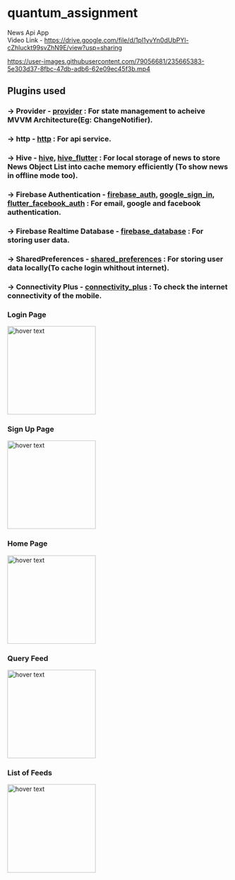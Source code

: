 # quantum_assignment

News Api App <br>
Video Link - https://drive.google.com/file/d/1pl1yvYn0dUbPYl-cZhluckt99svZhN9E/view?usp=sharing


https://user-images.githubusercontent.com/79056681/235665383-5e303d37-8fbc-47db-adb6-62e09ec45f3b.mp4


## Plugins used
### -> Provider - [provider](https://pub.dev/packages/provider) : For state management to acheive MVVM Architecture(Eg: ChangeNotifier).
### -> http - [http](https://pub.dev/packages/http) : For api service.
### -> Hive - [hive](https://pub.dev/packages/hive), [hive_flutter](https://pub.dev/packages/hive_flutter) : For local storage of news to store News Object List into cache memory efficiently (To show news in offline mode too).
### -> Firebase Authentication - [firebase_auth](https://pub.dev/packages/firebase_auth), [google_sign_in](https://pub.dev/packages/google_sign_in),  [flutter_facebook_auth](https://pub.dev/packages/flutter_facebook_auth) : For email, google and facebook authentication.
### -> Firebase Realtime Database - [firebase_database](https://pub.dev/packages/firebase_database) : For storing user data.
### -> SharedPreferences - [shared_preferences](https://pub.dev/packages/shared_preferences) : For storing user data locally(To cache login whithout internet).
### -> Connectivity Plus - [connectivity_plus](https://pub.dev/packages/connectivity_plus) : To check the internet connectivity of the mobile.

### Login Page
<p>
  <img src="https://github.com/Saurrabhh/quantum_assignment/blob/master/assets/screenshots/Screenshot_2023-05-02-17-12-10-538_com.example.quantum_assignment.jpg?raw=true" width="200" height="auto" title="hover text">
</p>


### Sign Up Page
<p>
  <img src="https://github.com/Saurrabhh/quantum_assignment/blob/master/assets/screenshots/Screenshot_2023-05-02-17-12-12-892_com.example.quantum_assignment.jpg?raw=true" width="200" height="auto" title="hover text">
</p>


### Home Page
<p>
  <img src="https://github.com/Saurrabhh/quantum_assignment/blob/master/assets/screenshots/Screenshot_2023-05-02-17-13-11-668_com.example.quantum_assignment.jpg?raw=true" width="200" height="auto" title="hover text">
</p>


### Query Feed
<p>
  <img src="https://github.com/Saurrabhh/quantum_assignment/blob/master/assets/screenshots/Screenshot_2023-05-02-17-13-49-759_com.example.quantum_assignment.jpg?raw=true" width="200" height="auto" title="hover text">
</p>


### List of Feeds
<p>
  <img src="https://github.com/Saurrabhh/quantum_assignment/blob/master/assets/screenshots/Screenshot_2023-05-02-17-14-01-663_com.example.quantum_assignment.jpg?raw=true" width="200" height="auto" title="hover text">
</p>
